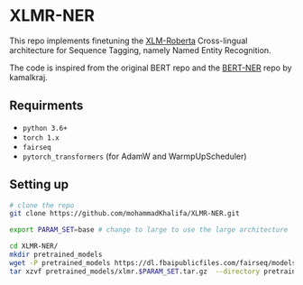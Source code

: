 # XLMR-NER
This repo implements finetuning the [XLM-Roberta](https://arxiv.org/abs/1911.02116) Cross-lingual architecture for Sequence Tagging, namely Named Entity Recognition. 

The code is inspired from the original BERT repo and the [BERT-NER](https://github.com/kamalkraj/BERT-NER) repo by kamalkraj.


## Requirments 
* `python 3.6+`
* `torch 1.x`
* `fairseq`
* `pytorch_transformers` (for AdamW and WarmpUpScheduler)


## Setting up

```bash
# clone the repo
git clone https://github.com/mohammadKhalifa/XLMR-NER.git

export PARAM_SET=base # change to large to use the large architecture

cd XLMR-NER/
mkdir pretrained_models 
wget -P pretrained_models https://dl.fbaipublicfiles.com/fairseq/models/xlmr.$PARAM_SET.tar.gz
tar xzvf pretrained_models/xlmr.$PARAM_SET.tar.gz  --directory pretrained_models/


```

